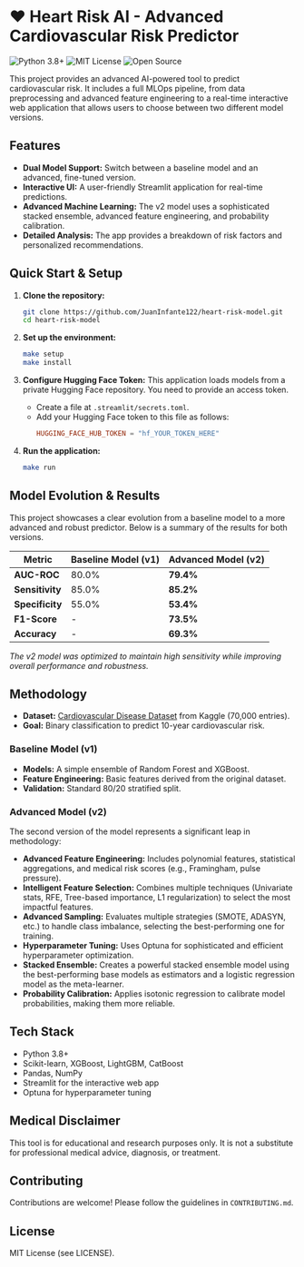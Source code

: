 # ❤️ Heart Risk AI - Advanced Cardiovascular Risk Predictor

![Python 3.8+](https://img.shields.io/badge/python-3.8+-blue.svg) ![MIT License](https://img.shields.io/badge/License-MIT-yellow.svg) ![Open Source](https://img.shields.io/badge/Open%20Source-%E2%9D%A4-brightgreen)

This project provides an advanced AI-powered tool to predict cardiovascular risk. It includes a full MLOps pipeline, from data preprocessing and advanced feature engineering to a real-time interactive web application that allows users to choose between two different model versions.

## Features

- **Dual Model Support:** Switch between a baseline model and an advanced, fine-tuned version.
- **Interactive UI:** A user-friendly Streamlit application for real-time predictions.
- **Advanced Machine Learning:** The v2 model uses a sophisticated stacked ensemble, advanced feature engineering, and probability calibration.
- **Detailed Analysis:** The app provides a breakdown of risk factors and personalized recommendations.

## Quick Start & Setup

1.  **Clone the repository:**
    ```bash
    git clone https://github.com/JuanInfante122/heart-risk-model.git
    cd heart-risk-model
    ```

2.  **Set up the environment:**
    ```bash
    make setup
    make install
    ```

3.  **Configure Hugging Face Token:**
    This application loads models from a private Hugging Face repository. You need to provide an access token.

    - Create a file at `.streamlit/secrets.toml`.
    - Add your Hugging Face token to this file as follows:
      ```toml
      HUGGING_FACE_HUB_TOKEN = "hf_YOUR_TOKEN_HERE"
      ```

4.  **Run the application:**
    ```bash
    make run
    ```

## Model Evolution & Results

This project showcases a clear evolution from a baseline model to a more advanced and robust predictor. Below is a summary of the results for both versions.

| Metric      | Baseline Model (v1) | Advanced Model (v2) |
|-------------|-----------------------|-----------------------|
| **AUC-ROC**     | 80.0%                 | **79.4%**             |
| **Sensitivity** | 85.0%                 | **85.2%**             |
| **Specificity** | 55.0%                 | **53.4%**             |
| **F1-Score**    | -                     | **73.5%**             |
| **Accuracy**    | -                     | **69.3%**             |

*The v2 model was optimized to maintain high sensitivity while improving overall performance and robustness.*

## Methodology

- **Dataset:** [Cardiovascular Disease Dataset](https://www.kaggle.com/datasets/sulianova/cardiovascular-disease-dataset) from Kaggle (70,000 entries).
- **Goal:** Binary classification to predict 10-year cardiovascular risk.

### Baseline Model (v1)

- **Models:** A simple ensemble of Random Forest and XGBoost.
- **Feature Engineering:** Basic features derived from the original dataset.
- **Validation:** Standard 80/20 stratified split.

### Advanced Model (v2)

The second version of the model represents a significant leap in methodology:

- **Advanced Feature Engineering:** Includes polynomial features, statistical aggregations, and medical risk scores (e.g., Framingham, pulse pressure).
- **Intelligent Feature Selection:** Combines multiple techniques (Univariate stats, RFE, Tree-based importance, L1 regularization) to select the most impactful features.
- **Advanced Sampling:** Evaluates multiple strategies (SMOTE, ADASYN, etc.) to handle class imbalance, selecting the best-performing one for training.
- **Hyperparameter Tuning:** Uses Optuna for sophisticated and efficient hyperparameter optimization.
- **Stacked Ensemble:** Creates a powerful stacked ensemble model using the best-performing base models as estimators and a logistic regression model as the meta-learner.
- **Probability Calibration:** Applies isotonic regression to calibrate model probabilities, making them more reliable.

## Tech Stack

- Python 3.8+
- Scikit-learn, XGBoost, LightGBM, CatBoost
- Pandas, NumPy
- Streamlit for the interactive web app
- Optuna for hyperparameter tuning

## Medical Disclaimer

This tool is for educational and research purposes only. It is not a substitute for professional medical advice, diagnosis, or treatment.

## Contributing

Contributions are welcome! Please follow the guidelines in `CONTRIBUTING.md`.

## License

MIT License (see LICENSE).
